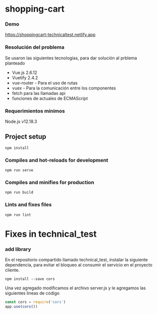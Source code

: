 # shopping-cart

### Demo
https://shoppingcart-technicaltest.netlify.app

### Resolución del problema

Se usaron las siguientes tecnologías, para dar solución al prblema planteado

-   Vue.js 2.6.12
-   Vuetify 2.4.2
-   vue-router - Para el uso de rutas
-   vuex - Para la comunicación entre los componentes
-   fetch para las llamadas api
-   funciones de actuales de ECMAScript

### Requerimientos mínimos

Node.js v12.18.3

## Project setup

```
npm install
```

### Compiles and hot-reloads for development

```
npm run serve
```

### Compiles and minifies for production

```
npm run build
```

### Lints and fixes files

```
npm run lint
```

# Fixes in technical_test

### add library

En el repositorio compartido llamado technical_test, instalar la siguiente dependencia, para evitar el bloqueo al consumir el servicio en el proyecto cliente.

```
npm install --save cors
```

Una vez agregado modificamos el archivo server.js y le agregamos las siguientes lineas de código

```javascript
const cors = require('cors')
app.use(cors())
```

